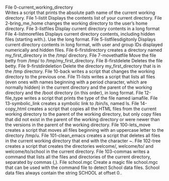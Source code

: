 File 0-current_working_directory  
Writes a script that prints the absolute path name of the current working directory.
File  1-listit
Displays the contents list of your current directory.
File 2-bring_me_home
changes the working directory to the user’s home directory.
File 3-listfiles
 Display current directory contents in a long format
File 4-listmorefiles
Displays current directory contents, including hidden files (starting with.). Use the long format.
File 5-listfilesdigitonly
Displays current directory contents in long format, with user and group IDs displayed numerically and hidden files.
File 6-firstdirectory
creates a directory named my_first_directory in the /tmp/ directory.
File 7-movethatfile
Move the file betty from /tmp/ to /tmp/my_first_directory.
File 8-firstdelete
Deletes the file betty.
File 9-firstdirdeletion
Delete the directory my_first_directory that is in the /tmp directory.
File 10-back
 writes a script that changes the working directory to the previous one.
File 11-lists
 writes a script that lists all files (even ones with names beginning with a period character, which are normally hidden) in the current directory and the parent of the working directory and the /boot directory (in this order), in long format.
File 12-file_type 
writes a script that prints the type of the file named iamafile.
File 13-symbolic_link 
creates a symbolic link to /bin/ls, named ls.
File 14-copy_html
 creates a script that copies all the HTML files from the current working directory to the parent of the working directory, but only copy files that did not exist in the parent of the working directory or were newer than the versions in the parent of the working directory.
File 100-lets_move
 creates a script that moves all files beginning with an uppercase letter to the directory /tmp/u.
File 101-clean_emacs 
creates a script that deletes all files in the current working directory that end with the character ~.
File 102-tree 
creates a script that creates the directories welcome/, welcome/to/ and welcome/to/school in the current directory.
File 103-commas 
writes a command that lists all the files and directories of the current directory, separated by commas (,).
File school.mgc 
Create a magic file school.mgc that can be used with the command file to detect School data files. School data files always contain the string SCHOOL at offset 0..



